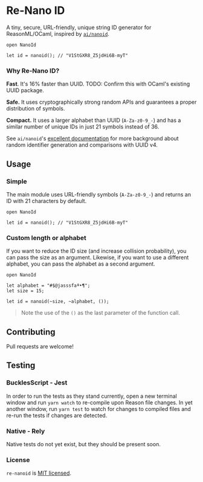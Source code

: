 # Re-Nano ID

A tiny, secure, URL-friendly, unique string ID generator for ReasonML/OCaml,
inspired by [`ai/nanoid`](https://github.com/ai/nanoid).

```reason
open NanoId

let id = nanoid(); // "V1StGXR8_Z5jdHi6B-myT"
```

### Why Re-Nano ID?

**Fast**. It's 16% faster than UUID. TODO: Confirm this with OCaml's existing UUID package.

**Safe.** It uses cryptographically strong random APIs
and guarantees a proper distribution of symbols.

**Compact.** It uses a larger alphabet than UUID (`A-Za-z0-9_-`)
and has a similar number of unique IDs in just 21 symbols instead of 36.

See `ai/nanoid`'s [excellent documentation](https://github.com/ai/nanoid/blob/master/README.md#table-of-contents) for more background about random identifier generation and comparisons with UUID v4.

## Usage

### Simple

The main module uses URL-friendly symbols (`A-Za-z0-9_-`) and returns an ID with
21 characters by default.

```reason
open NanoId

let id = nanoid(); // "V1StGXR8_Z5jdHi6B-myT"
```

### Custom length or alphabet

If you want to reduce the ID size (and increase collision probability), you can
pass the size as an argument. Likewise, if you want to use a different alphabet,
you can pass the alphabet as a second argument.

```reason
open NanoId

let alphabet = "#$@jasssfaª•¶";
let size = 15;

let id = nanoid(~size, ~alphabet, ());
```

> Note the use of the `()` as the last parameter of the function call.

## Contributing

Pull requests are welcome!

## Testing

### BucklesScript - Jest

In order to run the tests as they stand currently, open a new terminal window
and run `yarn watch` to re-compile upon Reason file changes. In yet another
window, run `yarn test` to watch for changes to compiled files and re-run the
tests if changes are detected.

### Native - Rely

Native tests do not yet exist, but they should be present soon.

### License

`re-nanoid` is [MIT licensed](https://github.com/dylanirlbeck/re-nanoid/blob/master/LICENSE).
